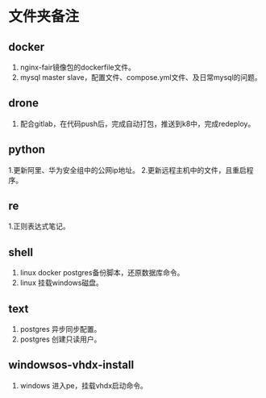 # 文件夹备注
## docker
1. nginx-fair镜像包的dockerfile文件。
2. mysql master slave，配置文件、compose.yml文件、及日常mysql的问题。
## drone
1. 配合gitlab，在代码push后，完成自动打包，推送到k8中，完成redeploy。
## python
1.更新阿里、华为安全组中的公网ip地址。
2.更新远程主机中的文件，且重启程序。
## re
1.正则表达式笔记。
## shell
1. linux docker postgres备份脚本，还原数据库命令。
2. linux 挂载windows磁盘。
## text
1. postgres 异步同步配置。
2. postgres 创建只读用户。
## windowsos-vhdx-install
1. windows 进入pe，挂载vhdx启动命令。

